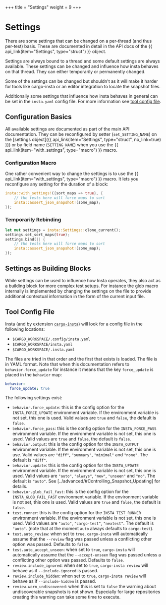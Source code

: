 +++
title = "Settings"
weight = 9
+++

# Settings

There are some settings that can be changed on a per-thread (and thus
per-test) basis.  These are documented in detail in the API docs of the
{{ api_link(item="Settings", type="struct") }} object.

Settings are always bound to a thread and some default settings are always
available.  These settings can be changed and influence how insta behaves on
that thread.  They can either temporarily or permanently changed.

Some of the settings can be changed but shouldn't as it will make it harder
for tools like cargo-insta or an editor integration to locate the snapshot
files.

Additionally some settings that influence how insta behaves in general can
be set in the `insta.yaml` config file.  For more information see [tool
config file](#tool-config-file).

## Configuration Basics

All available settings are documented as part of the main API documentation.
They can be reconfigured by setter (`set_SETTING_NAME`) on the [settings object]({{ api_link(item="Settings", type="struct", no_link=true) }}) or by field name (`SETTING_NAME`) when you use
the {{ api_link(item="with_settings", type="macro") }} macro.

### Configuration Macro

One rather convenient way to change the settings is to use the
{{ api_link(item="with_settings", type="macro") }} macro.  It lets you
reconfigure any setting for the duration of a block:

```rust
insta::with_settings!({sort_maps => true}, {
    // the tests here will force maps to sort
    insta::assert_json_snapshot!(some_map);
});
```

### Temporarily Rebinding

```rust
let mut settings = insta::Settings::clone_current();
settings.set_sort_maps(true);
settings.bind(|| {
    // the tests here will force maps to sort
    insta::assert_json_snapshot!(some_map);
});
```

## Settings as Building Blocks

While settings can be used to influence how Insta operates, they also act as
a building block for more complex test setups.  For instance the glob macro
internally is implemented by changing the settings on the file to provide
additional contextual information in the form of the current input file.

## Tool Config File

Insta (and by extension [`cargo-insta`](../cli/)) will look for a config file
in the following locations:

* `$CARGO_WORKSPACE/.config/insta.yaml`
* `$CARGO_WORKSPACE/insta.yaml`
* `$CARGO_WORKSPACE/.insta.yaml`

The files are tried in that order and the first that exists is loaded.  The file
is in YAML format.  Note that when this documentation refers to `behavior.force_update`
for instance it means that the key `force_update` is placed in the `behavior`
map:

```yaml
behavior:
  force_update: true
```

The following settings exist:

* `behavior.force_update`: this is the config option for the `INSTA_FORCE_UPDATE`
  environment variable.  If the environment variable is not set, this one is
  used.  Valid values are `true` and `false`, the default is `false`.
* `behavior.force_pass`: this is the config option for the `INSTA_FORCE_PASS`
  environment variable.  If the environment variable is not set, this one is
  used.  Valid values are `true` and `false`, the default is `false`.
* `behavior.output`: this is the config option for the `INSTA_OUTPUT`
  environment variable.  If the environment variable is not set, this one is
  use.  Valid values are `"diff"`, `"summary"`, `"minimal"` and `"none"`.
  The default is `"diff"`.
* `behavior.update`: this is the config option for the `INSTA_UPDATE`
  environment variable.  If the environment variable is not set, this one is
  used.  Valid values are `"auto"`, `"always"`, `"new"`, `"unseen"` and `"no"`.
  The default is `"auto"`. See [../advanced/#Controlling_Snapshot_Updating] for details.
* `behavior.glob_fail_fast`: this is the config option for the `INSTA_GLOB_FAIL_FAST`
  environment variable.  If the environment variable is not set, this one is
  used.  Valid values are `true` and `false`, the default is `false`.
* `test.runner`: this is the config option for the `INSTA_TEST_RUNNER`
  environment variable.  If the environment variable is not set, this one is
  used.  Valid values are `"auto"`, `"cargo-test"`, `"nextest"`.  The default
  is `"auto"`. (note that at the moment `auto` always defaults to `cargo-test`).
* `test.auto_review`: when set to `true`, `cargo-insta` will automatically assume
  that the `--review` flag was passed unless a conflicting other option was passed.
  Defaults to `false`.
* `test.auto_accept_unseen`: when set to `true`, `cargo-insta` will automatically assume
  that the `--accept-unseen` flag was passed unless a conflicting other option was passed.
  Defaults to `false`.
* `review.include_ignored`: when set to `true`, `cargo-insta review` will behave
  as if `--include-ignored` is passed.
* `review.include_hidden`: when set to `true`, `cargo-insta review` will behave
  as if `--include-hidden` is passed.
* `review.warn_undiscovered`: when this is set to `false` the warning about undiscoverable
  snapshots is not shown.  Especially for large repositories creating this warning can
  take some time to execute.
